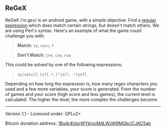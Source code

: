 ## ReGeX

ReGeX /ˈrɛːɡɛx/ is an android game, with a simple objective: Find a 
[regular expression](https://en.wikipedia.org/wiki/Regular_expression)
which does match certain strings, but doesn't match others. We are using 
Perl's syntax. Here's an example of what the game could challenge you with:

> **Match:** `sy`, `sotx`, `f`

> **Don't Match:** `jne`, `caa`, `rua`

This could be solved by one of the following expressions:

> `sy|sotx|f`, `[sf].*`, `[^ja]*`, `.*[yxf]`

Depending on how long the expression is, how many regex characters you used
and a few more variables, your score is generated. From the number of games 
and your score (high score and less games), the current level is calculated.
The higher the level, the more complex the challenges become.

---

Version 1,1 - Licenced under: GPLv2+

Bitcoin donation address: [1Bu4r4UpcWYbivcMdLWJW9MGkciCJAC5ab](bitcoin:1Bu4r4UpcWYbivcMdLWJW9MGkciCJAC5ab?label=ReGeX%20Donation)
